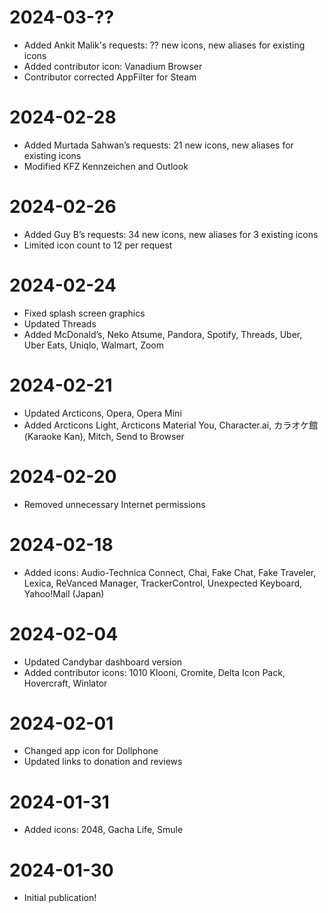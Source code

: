 # 2024-03-??
- Added Ankit Malik's requests: ?? new icons, new aliases for existing icons
- Added contributor icon: Vanadium Browser
- Contributor corrected AppFilter for Steam

# 2024-02-28
- Added Murtada Sahwan’s requests: 21 new icons, new aliases for existing icons
- Modified KFZ Kennzeichen and Outlook

# 2024-02-26
- Added Guy B’s requests: 34 new icons, new aliases for 3 existing icons
- Limited icon count to 12 per request

# 2024-02-24
- Fixed splash screen graphics
- Updated Threads
- Added McDonald’s, Neko Atsume, Pandora, Spotify, Threads, Uber, Uber Eats, Uniqlo, Walmart, Zoom

# 2024-02-21
- Updated Arcticons, Opera, Opera Mini
- Added Arcticons Light, Arcticons Material You, Character.ai, カラオケ館 (Karaoke Kan), Mitch, Send to Browser

# 2024-02-20
- Removed unnecessary Internet permissions

# 2024-02-18
- Added icons: Audio-Technica Connect, Chai, Fake Chat, Fake Traveler, Lexica, ReVanced Manager, TrackerControl, Unexpected Keyboard, Yahoo!Mail (Japan)

# 2024-02-04
- Updated Candybar dashboard version
- Added contributor icons: 1010 Klooni, Cromite, Delta Icon Pack, Hovercraft, Winlator

# 2024-02-01
- Changed app icon for Dollphone
- Updated links to donation and reviews

# 2024-01-31
- Added icons: 2048, Gacha Life, Smule

# 2024-01-30
- Initial publication!